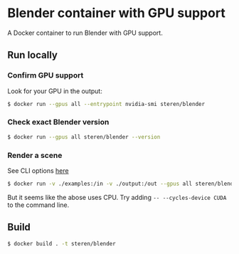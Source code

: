 # Blender container with GPU support

A Docker container to run Blender with GPU support.

## Run locally 

### Confirm GPU support

Look for your GPU in the output:

```bash
$ docker run --gpus all --entrypoint nvidia-smi steren/blender
```

### Check exact Blender version
```bash
$ docker run --gpus all steren/blender --version
```

### Render a scene

See CLI options [here](https://docs.blender.org/manual/en/4.2/advanced/command_line/index.html)

```bash
$ docker run -v ./examples:/in -v ./output:/out --gpus all steren/blender --background /in/basic.blend --render-output /out/render_ --engine CYCLES --render-frame 1
```

But it seems like the abose uses CPU. Try adding `-- --cycles-device CUDA` to the command line.

## Build
```bash
$ docker build . -t steren/blender
```